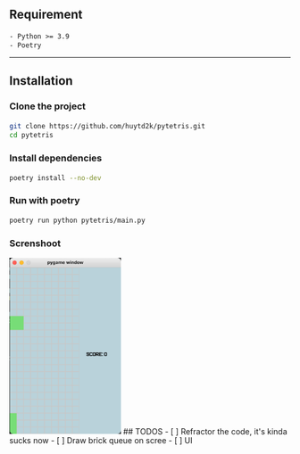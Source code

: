 ## Requirement
    - Python >= 3.9
    - Poetry 
---
## Installation
### Clone the project
```bash
git clone https://github.com/huytd2k/pytetris.git
cd pytetris
```
### Install dependencies
```bash
poetry install --no-dev
```
### Run with poetry
```bash
poetry run python pytetris/main.py
```
### Screnshoot
<img src="./screnshot.png" alt="screnshot" width="200"/>
## TODOS
- [ ] Refractor the code, it's kinda sucks now
- [ ] Draw brick queue on scree
- [ ] UI


